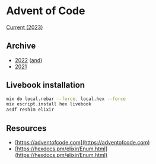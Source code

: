 # Advent of Code

[Current (2023)](lib/2023)

## Archive

- [2022](lib/2022) ([and](/2022))
- [2021](/2021)

## Livebook installation

```bash
mix do local.rebar --force, local.hex --force
mix escript.install hex livebook
asdf reshim elixir
```

## Resources

- [https://adventofcode.com](https://adventofcode.com)
- [https://hexdocs.pm/elixir/Enum.html](https://hexdocs.pm/elixir/Enum.html)

